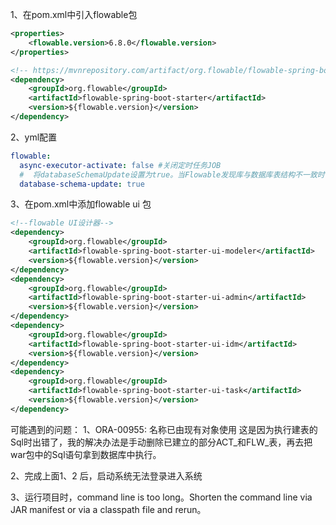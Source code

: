 1、在pom.xml中引入flowable包

```xml
<properties>  
    <flowable.version>6.8.0</flowable.version>  
</properties>

<!-- https://mvnrepository.com/artifact/org.flowable/flowable-spring-boot-starter -->  
<dependency>  
    <groupId>org.flowable</groupId>  
    <artifactId>flowable-spring-boot-starter</artifactId>  
    <version>${flowable.version}</version>  
</dependency>
```

2、yml配置

```yaml
flowable:  
  async-executor-activate: false #关闭定时任务JOB  
  #  将databaseSchemaUpdate设置为true。当Flowable发现库与数据库表结构不一致时，会自动将数据库表结构升级至新版本。  
  database-schema-update: true
```

3、在pom.xml中添加flowable ui 包

```xml
<!--flowable UI设计器-->  
<dependency>  
    <groupId>org.flowable</groupId>  
    <artifactId>flowable-spring-boot-starter-ui-modeler</artifactId>  
    <version>${flowable.version}</version>  
</dependency>  
<dependency>  
    <groupId>org.flowable</groupId>  
    <artifactId>flowable-spring-boot-starter-ui-admin</artifactId>  
    <version>${flowable.version}</version>  
</dependency>  
<dependency>  
    <groupId>org.flowable</groupId>  
    <artifactId>flowable-spring-boot-starter-ui-idm</artifactId>  
    <version>${flowable.version}</version>  
</dependency>  
<dependency>  
    <groupId>org.flowable</groupId>  
    <artifactId>flowable-spring-boot-starter-ui-task</artifactId>  
    <version>${flowable.version}</version>  
</dependency>
```









可能遇到的问题：
1、ORA-00955: 名称已由现有对象使用
这是因为执行建表的Sql时出错了，我的解决办法是手动删除已建立的部分ACT_和FLW_表，再去把war包中的Sql语句拿到数据库中执行。

2、完成上面1、2 后，启动系统无法登录进入系统


3、运行项目时，command line is too long。Shorten the command line via JAR manifest or via a classpath file and rerun。